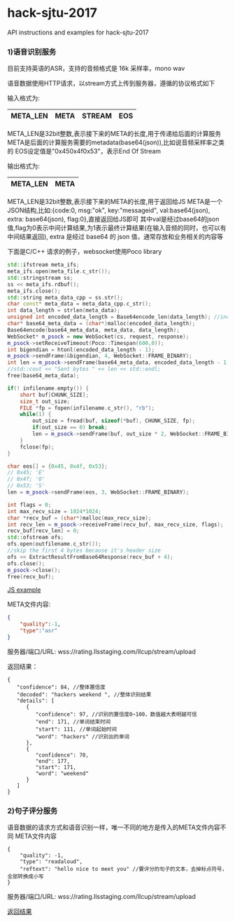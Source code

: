 # hack-sjtu-2017
API instructions and examples for hack-sjtu-2017

### 1)语音识别服务
目前支持英语的ASR，支持的音频格式是 16k 采样率，mono wav

语音数据使用HTTP请求，以stream方式上传到服务器，遵循的协议格式如下

输入格式为:

|  META_LEN	 |  META | STREAM  | EOS  |
|---|---|---|---|
META_LEN是32bit整数,表示接下来的META的长度,用于传递给后面的计算服务
META是后面的计算服务需要的metadata(base64(json)),比如说音频采样率之类的
EOS设定值是"0x450x4f0x53"，表示End Of Stream


输出格式为:

| META_LEN	 |  META |
|---|---|
META_LEN是32bit整数,表示接下来的META的长度,用于返回给JS
META是一个JSON结构,比如:{code:0, msg:"ok", key:"messageid", val:base64(json), extra: base64(json), flag:0},直接返回给JS即可
其中val是经过base64的json值,flag为0表示中间计算结果,为1表示最终计算结果(在输入音频的同时，也可以有中间结果返回), extra 是经过 base64 的 json 值，通常存放和业务相关的内容等
 
下面是C/C++ 请求的例子，websocket使用Poco library

```cpp
std::ifstream meta_ifs;
meta_ifs.open(meta_file.c_str());
std::stringstream ss;
ss << meta_ifs.rdbuf();
meta_ifs.close();
std::string meta_data_cpp = ss.str();
char const* meta_data = meta_data_cpp.c_str();
int data_length = strlen(meta_data);
unsigned int encoded_data_length = Base64encode_len(data_length); //include a null terminator
char* base64_meta_data = (char*)malloc(encoded_data_length);
Base64encode(base64_meta_data, meta_data, data_length);
WebSocket* m_psock = new WebSocket(cs, request, response);
m_psock->setReceiveTimeout(Poco::Timespan(600,0));
int bigendian = htonl(encoded_data_length - 1);
m_psock->sendFrame(&bigendian, 4, WebSocket::FRAME_BINARY);
int len = m_psock->sendFrame(base64_meta_data, encoded_data_length - 1, WebSocket::FRAME_BINARY);
//std::cout << "Sent bytes " << len << std::endl;
free(base64_meta_data);

if(! infilename.empty()) {
    short buf[CHUNK_SIZE];
    size_t out_size;
    FILE *fp = fopen(infilename.c_str(), "rb");
    while(1) {
        out_size = fread(buf, sizeof(*buf), CHUNK_SIZE, fp);
        if(out_size == 0) break;
        len = m_psock->sendFrame(buf, out_size * 2, WebSocket::FRAME_BINARY);
    }
    fclose(fp);
}

char eos[] = {0x45, 0x4f, 0x53};
// 0x45; 'E'
// 0x4f; 'O'
// 0x53; 'S'
len = m_psock->sendFrame(eos, 3, WebSocket::FRAME_BINARY);

int flags = 0;
int max_recv_size = 1024*1024;
char *recv_buf = (char*)malloc(max_recv_size);
int recv_len = m_psock->receiveFrame(recv_buf, max_recv_size, flags);
recv_buf[recv_len] = 0;
std::ofstream ofs;
ofs.open(outfilename.c_str());
//skip the first 4 bytes because it's header size
ofs << ExtractResultFromBase64Response(recv_buf + 4);
ofs.close();
m_psock->close();
free(recv_buf);
```
[JS example](https://github.com/cooltech-bs/hack-sjtu-2017/tree/master/js-asr)

META文件内容:
```json
{
    "quality":-1,
    "type":"asr"
}
```

服务器/端口/URL: wss://rating.llsstaging.com/llcup/stream/upload

返回结果：
```
{
   "confidence": 84, //整体置信度
   "decoded": "hackers weekend ", //整体识别结果
   "details": [
      {
         "confidence": 97, //识别的置信度0~100，数值越大表明越可信
         "end": 171, //单词结束时间
         "start": 111, //单词起始时间
         "word": "hackers" //识别出的单词
      },
      {
         "confidence": 70,
         "end": 177,
         "start": 171,
         "word": "weekend"
      }
   ]
}
```

### 2)句子评分服务
语音数据的请求方式和语音识别一样，唯一不同的地方是传入的META文件内容不同
META文件内容
```
{
    "quality": -1,
    "type": "readaloud",
    "reftext": "hello nice to meet you" //要评分的句子的文本，去掉标点符号，全部转换成小写
}
```

服务器/端口/URL: wss://rating.llsstaging.com/llcup/stream/upload

[返回结果](https://github.com/cooltech-bs/hack-sjtu-2017/blob/master/readaloud.json)

